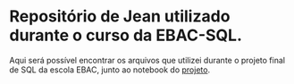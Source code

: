 # Repositório de Jean utilizado durante o curso da EBAC-SQL.
Aqui será possível encontrar os arquivos que utilizei durante o projeto final de SQL da escola EBAC, junto ao notebook do [projeto](https://github.com/jeanmatheuss/jean-EBAC-SQL/blob/main/projeto-SQL-EBAC.ipynb).
